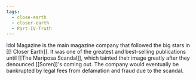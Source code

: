 ```yaml
---
tags:
  - close-earth
  - closer-earth
  - Part-IV-Truth
---
```

Idol Magazine is the main magazine company that followed the big stars in [[! Closer Earth]]. It was one of the greatest and best-selling publications until [[The Mariposa Scandal]], which tainted their image greatly after they denounced [[Soren]]'s coming out. The company would eventually be bankrupted by legal fees from defamation and fraud due to the scandal.